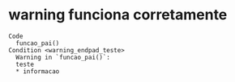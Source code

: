 # warning funciona corretamente

    Code
      funcao_pai()
    Condition <warning_endpad_teste>
      Warning in `funcao_pai()`:
      teste
      * informacao


